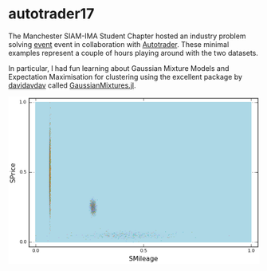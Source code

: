 # autotrader17

The Manchester SIAM-IMA Student Chapter hosted an industry problem solving [event](https://www.maths.manchester.ac.uk/~siam/autotrader17) 
event in collaboration with [Autotrader](http://www.autotrader.co.uk/).
These minimal examples represent a couple of hours playing around with the two
datasets.

In particular, I had fun learning about Gaussian Mixture Models and Expectation
Maximisation for clustering using the excellent package by 
[davidavdav](https://github.com/davidavdav) 
called [GaussianMixtures.jl](https://github.com/davidavdav/GaussianMixtures.jl).

![Plot of Price versus Mileage with fitted GMM distribution in background](https://raw.githubusercontent.com/jondea/autotrader17/master/scatter_and_dist_plot.png)